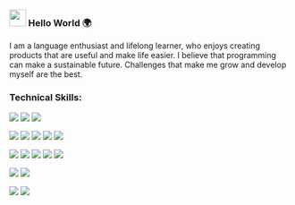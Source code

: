 ### <img src="https://raw.githubusercontent.com/MartinHeinz/MartinHeinz/master/wave.gif" width="30px"> Hello World 🌍

I am a language enthusiast and lifelong learner, who enjoys creating products that are useful and make life easier. 
I believe that programming can make a sustainable future. Challenges that make me grow and develop myself are the best.

### Technical Skills:

![](https://img.shields.io/badge/BACKEND-Node.js/Express-informational?style=flat&logo=data:image/svg%2bxml;base64,<BASE64_DATA>)
![](https://img.shields.io/badge/BACKEND-REST-informational?style=flat&logo=data:image/svg%2bxml;base64,<BASE64_DATA>)
![](https://img.shields.io/badge/BACKEND-MongoDB/PostgreSQL-informational?style=flat&logo=data:image/svg%2bxml;base64,<BASE64_DATA>)

![](https://img.shields.io/badge/FRONTEND-REACT-informational?style=flat&logo=<LOGO_NAME>&logoColor=white&color=2bbc8a)
![](https://img.shields.io/badge/FRONTEND-REDUX-informational?style=flat&logo=<LOGO_NAME>&logoColor=white&color=2bbc8a)
![](https://img.shields.io/badge/FRONTEND-HTML-informational?style=flat&logo=<LOGO_NAME>&logoColor=white&color=2bbc8a)
![](https://img.shields.io/badge/FRONTEND-jQuery/Bootstrap-informational?style=flat&logo=<LOGO_NAME>&logoColor=white&color=2bbc8a)
![](https://img.shields.io/badge/FRONTEND-CSS/SASS/Material-ui-informational?style=flat&logo=<LOGO_NAME>&logoColor=white&color=fc0324)

![](https://img.shields.io/badge/TOOLS-VisualStudioCode-informational?style=flat&logo=data:image/svg%2bxml;base64,<BASE64_DATA>)
![](https://img.shields.io/badge/TOOLS-Handlebars/Pug-informational?style=flat&logo=data:image/svg%2bxml;base64,<BASE64_DATA>)
![](https://img.shields.io/badge/TOOLS-Mocha/Jest-informational?style=flat&logo=data:image/svg%2bxml;base64,<BASE64_DATA>)
![](https://img.shields.io/badge/TOOLS-Docker-informational?style=flat&logo=data:image/svg%2bxml;base64,<BASE64_DATA>)
![](https://img.shields.io/badge/TOOLS-Git-informational?style=flat&logo=data:image/svg%2bxml;base64,<BASE64_DATA>)

![](https://img.shields.io/badge/METHODS-TDD-informational?style=flat&logo=<LOGO_NAME>&logoColor=white&color=2bbc8a)
![](https://img.shields.io/badge/METHODS-Agile-informational?style=flat&logo=<LOGO_NAME>&logoColor=white&color=fc0324)

![](https://img.shields.io/badge/FRONTEND-CSS/SASS/Material-ui-informational?style=flat&logo=<LOGO_NAME>&logoColor=white&color=red)
![](https://img.shields.io/badge/METHODS-Agile-informational?style=flat&logo=<LOGO_NAME>&logoColor=white&color=red)


